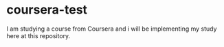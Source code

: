 # coursera-test
I am studying a course from Coursera and i will be implementing my study here at this repository.
